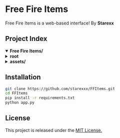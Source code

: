 # Free Fire Items
Free Fire Items is a web-based interface! By **Starexx**

## Project Index
<details open>
	<summary><b>Free Fire Items/</b></summary>
	<details>
		<summary><b>root</b></summary>
		<blockquote>
			<table>
			<tr><td><b><a href="#">README.md</a></b></td></tr>
      <tr><td><b><a href="#">LICENSE</a></b></td></tr>
			<tr><td><b><a href="#">requirements.txt</a></b></td></tr>
			<tr><td><b><a href="#">app.py</a></b></td></tr>
	                <tr><td><b><a href="#">vercel.json</a></b></td></tr>
			</table>
		</blockquote>
	</details>
	<details>
		<summary><b>assets/</b></summary>
					<table>
					<tr><td><b><a href="#">error-404.png</a></b></td></tr>
					<tr><td><b><a href="#">og.png</a></b></td></tr>
                                        <tr><td><b><a href="#">app.json</a></b></td></tr>
				        <tr><td><b><a href="#">header.png</a></b></td></tr>
					</table>
				</blockquote>
					</table>
				</blockquote>
			</details>
		</blockquote>
	</details>
</details>

## Installation

```sh
git clone https://github.com/starexxx/FFItems.git
cd FFItems
pip install -r requirements.txt
python app.py
```


## License
This project is released under the [MIT License.](LICENCE)
